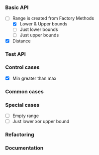 ### Basic API
- [ ] Range is created from Factory Methods
  - [x] Lower & Upper bounds
  - [ ] Just lower bounds
  - [ ] Just upper bounds
- [x] Distance

### Test API


### Control cases
- [x] Min greater than max

### Common cases 


### Special cases
- [ ] Empty range
- [ ] Just lower xor upper bound

### Refactoring

    
### Documentation

